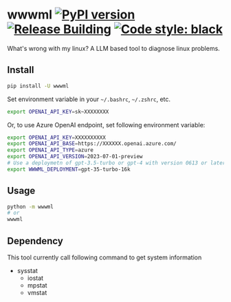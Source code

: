 # wwwml [![PyPI version](https://badge.fury.io/py/wwwml.svg)](https://badge.fury.io/py/wwwml) [![Release Building](https://github.com/iaalm/wwwml/actions/workflows/release.yml/badge.svg)](https://github.com/iaalm/wwwml/actions/workflows/release.yml) [![Code style: black](https://img.shields.io/badge/code%20style-black-000000.svg)](https://github.com/psf/black)
What's wrong with my linux? A LLM based tool to diagnose linux problems.

## Install
```bash
pip install -U wwwml
```

Set environment variable in your `~/.bashrc`, `~/.zshrc`, etc.
```bash
export OPENAI_API_KEY=sk~XXXXXXXX
```
Or, to use Azure OpenAI endpoint, set following environment variable:
```bash
export OPENAI_API_KEY=XXXXXXXXXX
export OPENAI_API_BASE=https://XXXXXX.openai.azure.com/
export OPENAI_API_TYPE=azure
export OPENAI_API_VERSION=2023-07-01-preview
# Use a deploymetn of gpt-3.5-turbo or gpt-4 with version 0613 or later
export WWWML_DEPLOYMENT=gpt-35-turbo-16k
```

## Usage
```bash
python -m wwwml
# or
wwwml
```

## Dependency
This tool currently call following command to get system information
- sysstat
  - iostat
  - mpstat
  - vmstat
